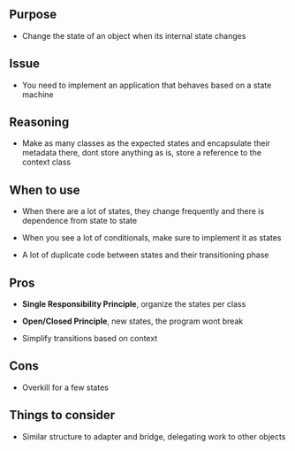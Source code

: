## Purpose

* Change the state of an object when its internal state changes

## Issue

* You need to implement an application that behaves based on a state machine

## Reasoning

* Make as many classes as the expected states and encapsulate their metadata there, dont store anything as is, store a reference to the context class

## When to use

* When there are a lot of states, they change frequently and there is dependence from state to state

* When you see a lot of conditionals, make sure to implement it as states

* A lot of duplicate code between states and their transitioning phase

## Pros

* __Single Responsibility Principle__, organize the states per class

* __Open/Closed Principle__, new states, the program wont break

* Simplify transitions based on context

## Cons

* Overkill for a few states

## Things to consider

* Similar structure to adapter and bridge, delegating work to other objects